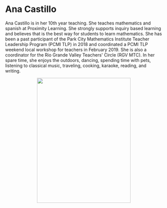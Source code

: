 # Ana Castillo

Ana Castillo is in her 10th year teaching. She teaches mathematics and spanish at Proximity Learning. She strongly supports inquiry based learning and believes that is the best way for students to learn mathematics. She has been a past participant of the Park City Mathematics Institute Teacher Leadership Program (PCMI TLP) in 2018 and coordinated a PCMI TLP weekend local workshop for teachers in February 2019. She is also a coordinator for the Rio Grande Valley Teachers' Circle (RGV MTC). In her spare time, she enjoys the outdoors, dancing, spending time with pets, listening to classical music, traveling, cooking, karaoke, reading, and writing. 

<p align="center">
  <img width="300" height="400" src="https://user-images.githubusercontent.com/84742324/127031174-4f5717a8-00ee-40df-b342-73f16f2f30c1.jpg">
</p>
